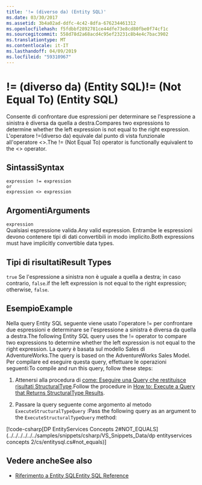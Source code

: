 ```yaml
---
title: '!= (diverso da) (Entity SQL)'
ms.date: 03/30/2017
ms.assetid: 3b4a02ad-ddfc-4c42-8dfa-676234461312
ms.openlocfilehash: f5fdbbf2892781ce44dfe73e8cd80fbe0f74cf1c
ms.sourcegitcommit: 558d78d2a68acd4c95ef23231c8b4e4c7bac3902
ms.translationtype: MT
ms.contentlocale: it-IT
ms.lasthandoff: 04/09/2019
ms.locfileid: "59310967"
---
```

# <a name="-not-equal-to-entity-sql"></a><span data-ttu-id="69127-102">!= (diverso da) (Entity SQL)</span><span class="sxs-lookup"><span data-stu-id="69127-102">!= (Not Equal To) (Entity SQL)</span></span>
<span data-ttu-id="69127-103">Consente di confrontare due espressioni per determinare se l'espressione a sinistra è diversa da quella a destra.</span><span class="sxs-lookup"><span data-stu-id="69127-103">Compares two expressions to determine whether the left expression is not equal to the right expression.</span></span> <span data-ttu-id="69127-104">L'operatore !=(diverso da) equivale dal punto di vista funzionale all'operatore <>.</span><span class="sxs-lookup"><span data-stu-id="69127-104">The != (Not Equal To) operator is functionally equivalent to the <> operator.</span></span>  
  
## <a name="syntax"></a><span data-ttu-id="69127-105">Sintassi</span><span class="sxs-lookup"><span data-stu-id="69127-105">Syntax</span></span>  
  
```  
expression != expression  
or  
expression <> expression  
```  
  
## <a name="arguments"></a><span data-ttu-id="69127-106">Argomenti</span><span class="sxs-lookup"><span data-stu-id="69127-106">Arguments</span></span>  
 `expression`  
 <span data-ttu-id="69127-107">Qualsiasi espressione valida.</span><span class="sxs-lookup"><span data-stu-id="69127-107">Any valid expression.</span></span> <span data-ttu-id="69127-108">Entrambe le espressioni devono contenere tipi di dati convertibili in modo implicito.</span><span class="sxs-lookup"><span data-stu-id="69127-108">Both expressions must have implicitly convertible data types.</span></span>  
  
## <a name="result-types"></a><span data-ttu-id="69127-109">Tipi di risultati</span><span class="sxs-lookup"><span data-stu-id="69127-109">Result Types</span></span>  
 `true` <span data-ttu-id="69127-110">Se l'espressione a sinistra non è uguale a quella a destra; in caso contrario, `false`.</span><span class="sxs-lookup"><span data-stu-id="69127-110">if the left expression is not equal to the right expression; otherwise, `false`.</span></span>  
  
## <a name="example"></a><span data-ttu-id="69127-111">Esempio</span><span class="sxs-lookup"><span data-stu-id="69127-111">Example</span></span>  
 <span data-ttu-id="69127-112">Nella query Entity SQL seguente viene usato l'operatore != per confrontare due espressioni e determinare se l'espressione a sinistra è diversa da quella a destra.</span><span class="sxs-lookup"><span data-stu-id="69127-112">The following Entity SQL query uses the != operator to compare two expressions to determine whether the left expression is not equal to the right expression.</span></span> <span data-ttu-id="69127-113">La query è basata sul modello Sales di AdventureWorks.</span><span class="sxs-lookup"><span data-stu-id="69127-113">The query is based on the AdventureWorks Sales Model.</span></span> <span data-ttu-id="69127-114">Per compilare ed eseguire questa query, effettuare le operazioni seguenti:</span><span class="sxs-lookup"><span data-stu-id="69127-114">To compile and run this query, follow these steps:</span></span>  
  
1. <span data-ttu-id="69127-115">Attenersi alla procedura di [come: Eseguire una Query che restituisce risultati StructuralType](../../../../../../docs/framework/data/adonet/ef/how-to-execute-a-query-that-returns-structuraltype-results.md).</span><span class="sxs-lookup"><span data-stu-id="69127-115">Follow the procedure in [How to: Execute a Query that Returns StructuralType Results](../../../../../../docs/framework/data/adonet/ef/how-to-execute-a-query-that-returns-structuraltype-results.md).</span></span>  
  
2. <span data-ttu-id="69127-116">Passare la query seguente come argomento al metodo `ExecuteStructuralTypeQuery` :</span><span class="sxs-lookup"><span data-stu-id="69127-116">Pass the following query as an argument to the `ExecuteStructuralTypeQuery` method:</span></span>  
  
 [!code-csharp[DP EntityServices Concepts 2#NOT_EQUALS](../../../../../../samples/snippets/csharp/VS_Snippets_Data/dp entityservices concepts 2/cs/entitysql.cs#not_equals)]  
  
## <a name="see-also"></a><span data-ttu-id="69127-117">Vedere anche</span><span class="sxs-lookup"><span data-stu-id="69127-117">See also</span></span>

- [<span data-ttu-id="69127-118">Riferimento a Entity SQL</span><span class="sxs-lookup"><span data-stu-id="69127-118">Entity SQL Reference</span></span>](../../../../../../docs/framework/data/adonet/ef/language-reference/entity-sql-reference.md)

